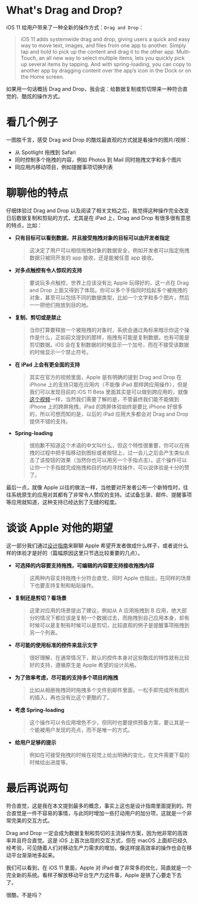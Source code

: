 # What's Drag and Drop?

iOS 11 给用户带来了一种全新的操作方式：`Drag and Drop`：

>iOS 11 adds systemwide drag and drop, giving users a quick and easy way to move text, images, and files from one app to another. Simply tap and hold to pick up the content and drag it to the other app. Multi-Touch, an all new way to select multiple items, lets you quickly pick up several items by tapping. And with spring-loading, you can copy to another app by dragging content over the app’s icon in the Dock or on the Home screen.

如果用一句话概括 Drag and Drop，我会说：给数据复制或剪切带来一种符合直觉的、酷炫的操作方式。

# 看几个例子

一图胜千言，感受 Drag and Drop 的酷炫最直观的方式就是看操作的图片/视频：

- 从 Spotlight 拖拽到 Safari
- 同时控制多个拖拽的内容，例如 Photos 到 Mail 同时拖拽文字和多个图片
- 同应用内移动项目，例如提醒事项切换列表

# 聊聊他的特点

仔细体验过 Drag and Drop 以及阅读了相关文档之后，我觉得这种操作完全改变日后数据复制和剪贴的方式，尤其是在 iPad 上，Drag and Drop 有很多很有意思的特点，比如：

- **只有目标可以看到数据，并且接受拖拽对象的目标可以由开发者指定**

  > 这决定了用户可以相信拖拽对象的数据安全，例如开发者可以指定拖拽数据只被同开发的 app 接收，还是能被任意 app 接收。

- **对多点触控有令人惊叹的支持**

  > 要说玩多点触控，世界上应该没有比 Apple 玩得好的，这一点在 Drag and Drop 上面又得到了体现。你可以多个手指同时拾起多个被拖拽的对象，甚至可以包括不同的数据类型，比如一个文字和多个图片，然后一一把他们拖放到目的地。

- **复制、剪切或是禁止**

  > 当你打算要释放一个被拖拽的对象时，系统会通过角标来暗示你这个操作是什么，正如前文提到的那样，拖拽有可能是复制数据，也有可能是剪切数据。iOS 会在复制数据的时候显示一个加号，而在不接受该数据的时候显示一个禁止符号。

- **在 iPad 上会有更全面的支持**

  > 其实在官方的视频里面，Apple 是有明确的提到 Drag and Drop 在 iPhone 上的支持只能在应用内（不能像 iPad 那样跨应用操作），但是我们可以发现目前的 iOS 11 Beta 里面其实是可以做到跨应用的，就像[这个视频](https://www.youtube.com/watch?v=WcmAyTsVCVo)一样，当然我们需要了解的是，不管最终我们能不能做到 iPhone 上的跨屏拖拽，iPad 的跨屏体验始终是要比 iPhone 好很多的，所以可想而知的是，以后的 iPad 应用大多都会对 Drag and Drop 提供不错的支持。

- **Spring-loading**

  > 很抱歉不知道这个术语的中文叫什么，但这个特性很重要，你可以在拖拽的过程中把手指移动到图标或者按钮上，过一会儿之后会产生类似点击了该按钮的效果（当然你也可以用另一个手指点击）。这个操作可以让你一个手指就完成拖拽和目的地的寻找操作，可以说体验是十分的赞了。

最后一点，就像 Apple 以往的做法一样，当他要对开发者公布一个新特性时，往往系统原生的应用对其都有了非常令人赞叹的支持。试试备忘录、邮件、提醒事项等应用就知道，这种支持已经达到了无缝的程度。

# 谈谈 Apple 对他的期望

这一部分我们通过[设计指南](https://developer.apple.com/ios/human-interface-guidelines/interaction/drag-and-drop/)来聊聊 Apple 希望开发者做成什么样子，或者说什么样的体验才是好的（篇幅原因这里只节选比较重要的几点）。

- **可选择的内容要支持拖拽，可编辑的内容要支持接收拖拽内容**

  > 这两种内容支持拖拽十分符合直觉，同时 Apple 也指出，在同样的场景下也要支持复制和粘贴操作。

- **复制还是剪切？看场景**

  > 这里对应用的场景提出了建议，例如从 A 应用拖拽到 B 应用，绝大部分的情况下都应该是复制一个数据过去，而拖拽到自己应用本身，却有时候可以是复制有时候可以是剪切，比较直观的例子是提醒事项拖拽到另一个列表。

- **尽可能的使用标准的控件来显示文字**

  > 很好理解，在通常情况下，默认的控件本身对这些酷炫的特性就有比较好的支持，遵循原生是 Apple 希望的设计风格。

- **为了效率考虑，尽可能的支持多个项目的拖拽**

  > 比如从相册拖拽同时拖拽多个文件到邮件里面，一松手即完成所有图片的插入，再也没有比这个更酷的了。

- **考虑 Spring-loading**

  > 这个操作可以令应用增色不少，但同时也要提供预备方案，要让其是一个能被用户发现的亮点，而不是唯一的方式。

- **给用户足够的提示**

  > 例如在可接受拖拽的时候在视觉上给出明确的变化，在文件需要下载的时候给出进度等。

# 最后再说两句

符合直觉，这是我在本文提到最多的概念，事实上这也是设计指南里面提到的。符合直觉是一件不容易的事情，与此同时增加一些打动用户的加分项，这就是一个非常完美的交互方式。

Drag and Drop 一定会成为数据复制和剪切的主流操作方案，因为他非常的高效率并且符合直觉。这是 iOS 上首次出现的交互方式，但在 macOS 上面却已经久经考验，可见随着人们对移动生产力需求的增加，像这样提高效率的操作也会在移动平台渐渐地多起来。

我们可以看到，在 iOS 11 里面，Apple 对 iPad 做了非常多的优化，简直就是一个完全新的系统。看样子解放移动平台生产力这件事，Apple 是铁了心要走下去了。

很酷，不是吗？
